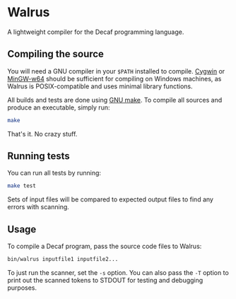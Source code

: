 # Walrus
A lightweight compiler for the Decaf programming language.

## Compiling the source
You will need a GNU compiler in your `$PATH` installed to compile. [Cygwin](http://cygwin.com) or [MinGW-w64](http://mingw-w64.sourceforge.net) should be sufficient for compiling on Windows machines, as Walrus is POSIX-compatible and uses minimal library functions.

All builds and tests are done using [GNU make](http://www.gnu.org/software/make/). To compile all sources and produce an executable, simply run:

```sh
make
```

That's it. No crazy stuff.

## Running tests
You can run all tests by running:

```sh
make test
```

Sets of input files will be compared to expected output files to find any errors with scanning.

## Usage
To compile a Decaf program, pass the source code files to Walrus:

```sh
bin/walrus inputfile1 inputfile2...
```

To just run the scanner, set the `-s` option. You can also pass the `-T` option to print out the scanned tokens to STDOUT for testing and debugging purposes.
